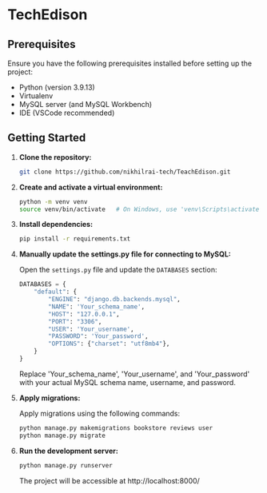 # TechEdison

## Prerequisites

Ensure you have the following prerequisites installed before setting up the project:

- Python (version 3.9.13)
- Virtualenv
- MySQL server (and MySQL Workbench)
- IDE (VSCode recommended)

## Getting Started

1. **Clone the repository:**

    ```bash
    git clone https://github.com/nikhilrai-tech/TeachEdison.git
    ```

2. **Create and activate a virtual environment:**

    ```bash
    python -m venv venv
    source venv/bin/activate   # On Windows, use 'venv\Scripts\activate'
    ```

3. **Install dependencies:**

    ```bash
    pip install -r requirements.txt
    ```

4. **Manually update the settings.py file for connecting to MySQL:**

    Open the `settings.py` file and update the `DATABASES` section:

    ```python
    DATABASES = {
        "default": {
            "ENGINE": "django.db.backends.mysql",
            "NAME": 'Your_schema_name',
            "HOST": "127.0.0.1",
            "PORT": "3306",
            "USER": 'Your_username',
            "PASSWORD": 'Your_password',
            "OPTIONS": {"charset": "utf8mb4"},
        }
    }
    ```

    Replace 'Your_schema_name', 'Your_username', and 'Your_password' with your actual MySQL schema name, username, and password.

5. **Apply migrations:**

    Apply migrations using the following commands:

    ```bash
    python manage.py makemigrations bookstore reviews user
    python manage.py migrate
    ```

6. **Run the development server:**

    ```bash
    python manage.py runserver
    ```

    The project will be accessible at http://localhost:8000/
